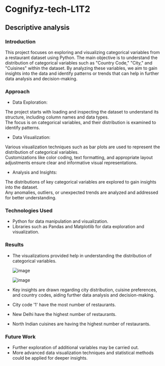 # Cognifyz-tech-L1T2
## Descriptive analysis

### Introduction
This project focuses on exploring and visualizing categorical variables from a restaurant dataset using Python. The main objective is to understand the distribution of categorical variables such as "Country Code," "City," and "Cuisines" within the dataset. By analyzing these variables, we aim to gain insights into the data and identify patterns or trends that can help in further data analysis and decision-making.

### Approach
* Data Exploration:

The project starts with loading and inspecting the dataset to understand its structure, including column names and data types.<br>
The focus is on categorical variables, and their distribution is examined to identify patterns.<br>

* Data Visualization:

Various visualization techniques such as bar plots are used to represent the distribution of categorical variables.<br>
Customizations like color coding, text formatting, and appropriate layout adjustments ensure clear and informative visual representations.<br>

* Analysis and Insights:

The distributions of key categorical variables are explored to gain insights into the dataset.<br>
Any anomalies, outliers, or unexpected trends are analyzed and addressed for better understanding.<br>

### Technologies Used
* Python for data manipulation and visualization.
* Libraries such as Pandas and Matplotlib for data exploration and visualization.

### Results
* The visualizations provided help in understanding the distribution of categorical variables.

  ![image](https://github.com/user-attachments/assets/1defa83f-6ef1-4137-a853-ff3a99de98e5)

  ![image](https://github.com/user-attachments/assets/ffa05805-a191-4cdf-85c3-6766537ea791)



* Key insights are drawn regarding city distribution, cuisine preferences, and country codes, aiding further data analysis and decision-making.
* City code '1' have the most number of restaurants.
* New Delhi have the highest number of restaurants.
* North Indian cuisines are having the highest number of restaurants.

### Future Work
* Further exploration of additional variables may be carried out.
* More advanced data visualization techniques and statistical methods could be applied for deeper insights.
